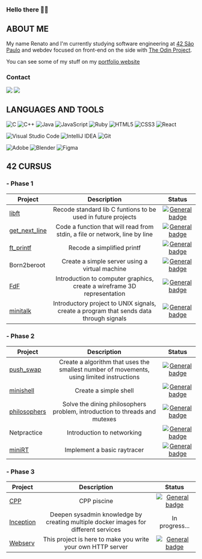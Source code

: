### Hello there 👨‍🚀

<!--
**rscres/rscres** is a ✨ _special_ ✨ repository because its `README.md` (this file) appears on your GitHub profile.

Here are some ideas to get you started:

- 🔭 I’m currently working on ...
- 🌱 I’m currently learning ...
- 👯 I’m looking to collaborate on ...
- 🤔 I’m looking for help with ...
- 💬 Ask me about ...
- 📫 How to reach me: ...
- 😄 Pronouns: ...
- ⚡ Fun fact: ...
-->

## ABOUT ME

My name Renato and I'm currently studying software engineering at [42 São Paulo](https://www.42sp.org.br/) and webdev focused on front-end on the side with [The Odin Project](https://www.theodinproject.com/).

You can see some of my stuff on my [portfolio website](https://rscres.github.io/portfolio-website/)

### Contact

<div> 
  <a href = "mailto:renatocrescenti@gmail.com"><img src="https://img.shields.io/badge/Gmail-D14836?style=for-the-badge&logo=gmail&logoColor=white" target="_blank"></a>
  <a href="https://www.linkedin.com/in/renato-crescenti/" target="_blank"><img src="https://img.shields.io/badge/-LinkedIn-%230077B5?style=for-the-badge&logo=linkedin&logoColor=white" target="_blank"></a>   
</div>

## LANGUAGES AND TOOLS

![C](https://img.shields.io/badge/c-%2300599C.svg?style=for-the-badge&logo=c&logoColor=white) ![C++](https://img.shields.io/badge/c++-%2300599C.svg?style=for-the-badge&logo=c%2B%2B&logoColor=white) ![Java](https://img.shields.io/badge/java-%23ED8B00.svg?style=for-the-badge&logo=openjdk&logoColor=white) ![JavaScript](https://img.shields.io/badge/javascript-%23323330.svg?style=for-the-badge&logo=javascript&logoColor=%23F7DF1E) ![Ruby](https://img.shields.io/badge/ruby-%23CC342D.svg?style=for-the-badge&logo=ruby&logoColor=white) ![HTML5](https://img.shields.io/badge/html5-%23E34F26.svg?style=for-the-badge&logo=html5&logoColor=white) ![CSS3](https://img.shields.io/badge/css3-%231572B6.svg?style=for-the-badge&logo=css3&logoColor=white) ![React](https://img.shields.io/badge/react-%2320232a.svg?style=for-the-badge&logo=react&logoColor=%2361DAFB)

![Visual Studio Code](https://img.shields.io/badge/Visual%20Studio%20Code-0078d7.svg?style=for-the-badge&logo=visual-studio-code&logoColor=white) ![IntelliJ IDEA](https://img.shields.io/badge/IntelliJIDEA-000000.svg?style=for-the-badge&logo=intellij-idea&logoColor=white) ![Git](https://img.shields.io/badge/git-%23F05033.svg?style=for-the-badge&logo=git&logoColor=white) 

![Adobe](https://img.shields.io/badge/adobe-%23FF0000.svg?style=for-the-badge&logo=adobe&logoColor=white) ![Blender](https://img.shields.io/badge/blender-%23F5792A.svg?style=for-the-badge&logo=blender&logoColor=white) ![Figma](https://img.shields.io/badge/figma-%23F24E1E.svg?style=for-the-badge&logo=figma&logoColor=white)

## 42 CURSUS

### - Phase 1

| Project                                            | Description                                                                            | Status                                                                                             |
| -------------------------------------------------- |:--------------------------------------------------------------------------------------:|:--------------------------------------------------------------------------------------------------:|
| [libft](https://github.com/rscres/42Libft)         | Recode standard lib C funtions to be used in future projects                           | [![General badge](https://img.shields.io/badge/Finished-125/100-<COLOR>.svg)](https://shields.io/) |
| [get_next_line](https://github.com/rscres/42GNL)   | Code a function that will read from stdin, a file or network, line by line             | [![General badge](https://img.shields.io/badge/Finished-112/100-<COLOR>.svg)](https://shields.io/) |
| [ft_printf](https://github.com/rscres/42ft_printf) | Recode a simplified printf                                                             | [![General badge](https://img.shields.io/badge/Finished-110/100-<COLOR>.svg)](https://shields.io/) |
| Born2beroot                                        | Create a simple server using a virtual machine                                         | [![General badge](https://img.shields.io/badge/Finished-125/100-<COLOR>.svg)](https://shields.io/) |
| [FdF](https://github.com/rscres/42FdF)             | Introduction to computer graphics, create a wireframe 3D representation                | [![General badge](https://img.shields.io/badge/Finished-125/100-<COLOR>.svg)](https://shields.io/) |
| [minitalk](https://github.com/rscres/42minitalk)   | Introductory project to UNIX signals, create a program that sends data through signals | [![General badge](https://img.shields.io/badge/Finished-125/100-<COLOR>.svg)](https://shields.io/) |

### - Phase 2

| Project                                                  | Description                                                                               | Status                                                                                             |
| -----------------------------------------------------    |:-----------------------------------------------------------------------------------------:|:--------------------------------------------------------------------------------------------------:|
| [push_swap](https://github.com/rscres/42push_swap)       | Create a algorithm that uses the smallest number of movements, using limited instructions | [![General badge](https://img.shields.io/badge/Finished-125/100-<COLOR>.svg)](https://shields.io/) |
| [minishell](https://github.com/rscres/42minishell)       | Create a simple shell                                                                     | [![General badge](https://img.shields.io/badge/Finished-97/100-<COLOR>.svg)](https://shields.io/)  |
| [philosophers](https://github.com/rscres/42philosophers) | Solve the dining philosophers problem, introduction to threads and mutexes                | [![General badge](https://img.shields.io/badge/Finished-100/100-<COLOR>.svg)](https://shields.io/) |
| Netpractice                                              | Introduction to networking                                                                | [![General badge](https://img.shields.io/badge/Finished-100/100-<COLOR>.svg)](https://shields.io/) |
| [miniRT](https://github.com/bonissanti/42SP_11_MiniRT)   | Implement a basic raytracer                                                               | [![General badge](https://img.shields.io/badge/Finished-105/100-<COLOR>.svg)](https://shields.io/) |

### - Phase 3

| Project                                                  | Description                                                                         | Status                                                                                             |
| -----------------------------------------------------    |:-----------------------------------------------------------------------------------:|:--------------------------------------------------------------------------------------------------:|
| [CPP](https://github.com/rscres/42CPP)                   | CPP piscine                                                                         | [![General badge](https://img.shields.io/badge/Finished-98/100-<COLOR>.svg)](https://shields.io/)  |
| [Inception](https://github.com/rscres/42Inception)       | Deepen sysadmin knowledge by creating multiple docker images for different services | In progress...                                                                                     |
| [Webserv](https://github.com/bonissanti/42SP_13_Webserv) | This project is here to make you write your own HTTP server                         | [![General badge](https://img.shields.io/badge/Finished-110/100-<COLOR>.svg)](https://shields.io/) |

